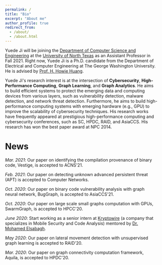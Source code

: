 ```yaml
---
permalink: /
title: "Bio"
excerpt: "About me"
author_profile: true
redirect_from:
  - /about/
  - /about.html
---
```


Yuede Ji will be joining the [Department of Computer Science and Engineering](https://computerscience.engineering.unt.edu/) at the [University of North Texas](https://www.unt.edu/) as an Assistant Professor in Fall 2021. Right now, Yuede Ji is a Ph.D. candidate from the Department of Electrical and Computer Engineering at The George Washington University. He is advised by [Prof. H. Howie Huang](https://www.seas.gwu.edu/howie-huang).

Yuede Ji's research interest is at the intersection of <strong>Cybersecurity</strong>, <strong>High-Performance Computing</strong>, <strong>Graph Learning</strong>, and <strong>Graph Analytics</strong>. He aims to build efficient systems to protect the emerging data and computing devices from various layers, such as vulnerability detection, malware detection, and network threat detection. Furthermore, he aims to build high-performance computing systems with emerging hardware (e.g., GPU) to improve the scalability of cybersecurity techniques. His research works have frequently appeared at prestigious high-performance computing and cybersecurity conferences, such as SC, HPDC, RAID, and AsiaCCS. His research has won the best paper award at NPC 2014.


News
======
*Mar. 2021*: Our paper on identifying the compilation provenance of binary code, Vestige, is accepted to ACNS'21.

*Feb. 2021*: Our paper on detecting unknown advanced persistent threat (APT) is accepted to Computer Networks.

*Oct. 2020*: Our paper on binary code vulnerability analysis with graph neural network, BugGraph, is accepted to AsiaCCS'21.

*Oct. 2020*: Our paper on large scale small graphs computation with GPUs, SwarmGraph, is accepted to HPCC'20.

*June 2020*: Start working as a senior intern at [Kryptowire](https://www.kryptowire.com/) (a company that specializes in Mobile Security and Code Analysis) mentored by [Dr. Mohamed Elsabagh](https://scholar.google.com/citations?user=HKp90HUAAAAJ&hl=en).

*May 2020*: Our paper on lateral movement detection with unsupervised graph learning is accepted to RAID'20.

*Mar. 2020*: Our paper on graph connectivity computation framework, Aquila, is accepted to HPDC'20.

